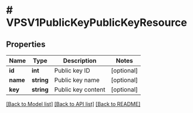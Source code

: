# # VPSV1PublicKeyPublicKeyResource

## Properties

Name | Type | Description | Notes
------------ | ------------- | ------------- | -------------
**id** | **int** | Public key ID | [optional]
**name** | **string** | Public key name | [optional]
**key** | **string** | Public key content | [optional]

[[Back to Model list]](../../README.md#models) [[Back to API list]](../../README.md#endpoints) [[Back to README]](../../README.md)
